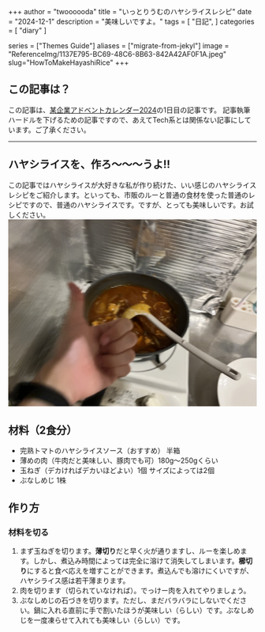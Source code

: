 +++
author = "twoooooda"
title = "いっとりうむのハヤシライスレシピ"
date = "2024-12-1"
description = "美味しいですよ。"
tags = [
    "日記",
]
categories = [
    "diary"
]

series = ["Themes Guide"]
aliases = ["migrate-from-jekyl"]
image = "ReferenceImg/1137E795-BC69-48C6-8B63-842A42AF0F1A.jpeg"
slug="HowToMakeHayashiRice"
+++

## この記事は？
この記事は、[某企業アドベントカレンダー2024](https://adventar.org/calendars/10291)の1日目の記事です。
記事執筆ハードルを下げるための記事ですので、あえてTech系とは関係ない記事にしています。ご了承ください。
***
## ハヤシライスを、作ろ〜〜〜うよ‼️
この記事ではハヤシライスが大好きな私が作り続けた、いい感じのハヤシライスレシピをご紹介します。といっても、市販のルーと普通の食材を使った普通のレシピですので、普通のハヤシライスです。ですが、とっても美味しいです。お試しください。
![](ReferenceImg/1137E795-BC69-48C6-8B63-842A42AF0F1A.jpeg)

## 材料（2食分）
- 完熟トマトのハヤシライスソース（おすすめ） 半箱
- 薄めの肉（牛肉だと美味しい、豚肉でも可）180g～250gくらい
- 玉ねぎ（デカければデカいほどよい）1個 サイズによっては2個
- ぶなしめじ 1株

## 作り方
### 材料を切る
1. まず玉ねぎを切ります。**薄切り**だと早く火が通りますし、ルーを楽しめます。しかし、煮込み時間によっては完全に溶けて消失してしまいます。**櫛切り**にすると食べ応えを増すことができます。煮込んでも溶けにくいですが、ハヤシライス感は若干薄まります。
2. 肉を切ります（切られていなければ）。でっけー肉を入れてやりましょう。
3. ぶなしめじの石づきを切ります。ただし、まだバラバラにしないでください。鍋に入れる直前に手で割いたほうが美味しい（らしい）です。ぶなしめじを一度凍らせて入れても美味しい（らしい）です。
